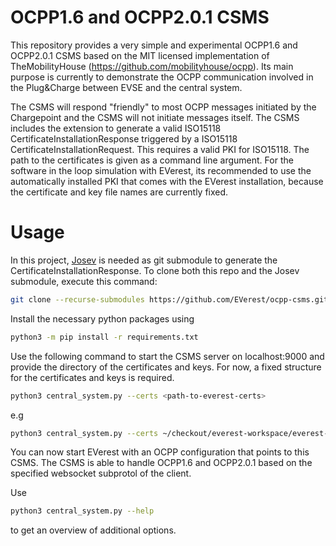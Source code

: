 # OCPP1.6 and OCPP2.0.1 CSMS
This repository provides a very simple and experimental OCPP1.6 and OCPP2.0.1 CSMS based on the MIT licensed implementation of TheMobilityHouse (https://github.com/mobilityhouse/ocpp). Its main purpose is currently to demonstrate the OCPP communication involved in the Plug&Charge between EVSE and the central system. 

The CSMS will respond "friendly" to most OCPP messages initiated by the Chargepoint and the CSMS will not initiate messages itself. The CSMS includes the extension to generate a valid ISO15118 CertificateInstallationResponse triggered by a ISO15118 CertificateInstallationRequest. This requires a valid PKI for ISO15118. The path to the certificates is given as a command line argument. For the software in the loop simulation with EVerest, its recommended to use the automatically installed PKI that comes with the EVerest installation, because the certificate and key file names are currently fixed.

# Usage

In this project, [Josev](https://github.com/EVerest/ext-switchev-iso15118) is needed as git submodule to generate the CertificateInstallationResponse. To clone both this repo and the Josev submodule, execute this command:

```bash
git clone --recurse-submodules https://github.com/EVerest/ocpp-csms.git
```

Install the necessary python packages using

```bash
python3 -m pip install -r requirements.txt
```

Use the following command to start the CSMS server on localhost:9000 and provide the directory of the certificates and keys. For now, a fixed structure for the certificates and keys is required.

```bash
python3 central_system.py --certs <path-to-everest-certs>
```

e.g

```bash
python3 central_system.py --certs ~/checkout/everest-workspace/everest-core/build/dist/etc/everest/certs/
```

You can now start EVerest with an OCPP configuration that points to this CSMS. The CSMS is able to handle OCPP1.6 and OCPP2.0.1 based on the specified websocket subprotol of the client.

Use

```bash
python3 central_system.py --help 
```

to get an overview of additional options.
